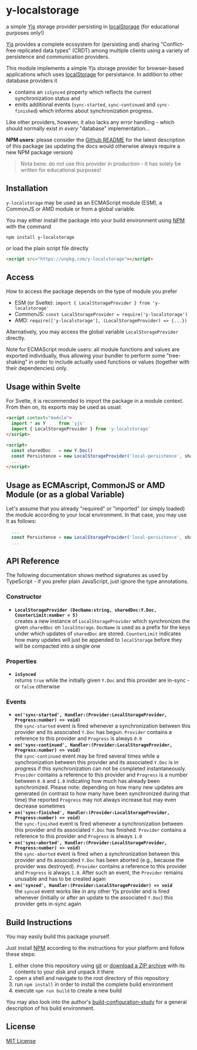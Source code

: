 # y-localstorage #

a simple [Yjs](https://docs.yjs.dev/) storage provider persisting in [localStorage](https://developer.mozilla.org/en-US/docs/Web/API/Window/localStorage) (for educational purposes only!)

[Yjs](https://github.com/yjs/yjs) provides a complete ecosystem for (persisting and) sharing "Conflict-free replicated data types" (CRDT) among multiple clients using a variety of persistence and communication providers. 

This module implements a simple Yjs storage provider for browser-based applications which uses [localStorage](https://developer.mozilla.org/en-US/docs/Web/API/Window/localStorage) for persistance. In addition to other database providers it

* contains an `isSynced` property which reflects the current synchronization status and
* emits additional events (`sync-started`, `sync-continued` and `sync-finished`) which informs about synchronization progress.

Like other providers, however, it also lacks any error handling - which should normally exist in _every_ "database" implementation...

**NPM users**: please consider the [Github README](https://github.com/rozek/y-localstorage/blob/main/README.md) for the latest description of this package (as updating the docs would otherwise always require a new NPM package version)

> Nota bene: do not use this provider in production - it has solely be written for educational purposes!

## Installation ##

`y-localstorage` may be used as an ECMAScript module (ESM), a CommonJS or AMD module or from a global variable.

You may either install the package into your build environment using [NPM](https://docs.npmjs.com/) with the command

```
npm install y-localstorage
```

or load the plain script file directly

```html
<script src="https://unpkg.com/y-localstorage"></script>
```

## Access ##

How to access the package depends on the type of module you prefer

* ESM (or Svelte): `import { LocalStorageProvider } from 'y-localstorage'`
* CommonJS: `const LocalStorageProvider = require('y-localstorage')`
* AMD: `require(['y-localstorage'], (LocalStorageProvider) => {...})`

Alternatively, you may access the global variable `LocalStorageProvider` directly.

Note for ECMAScript module users: all module functions and values are exported individually, thus allowing your bundler to perform some "tree-shaking" in order to include actually used functions or values (together with their dependencies) only.

## Usage within Svelte ##

For Svelte, it is recommended to import the package in a module context. From then on, its exports may be used as usual:

```html
<script context="module">
  import * as Y     from 'yjs'
  import { LocalStorageProvider } from 'y-localstorage'
</script>

<script>
  const sharedDoc   = new Y.Doc()
  const Persistence = new LocalStorageProvider('local-persistence', sharedDoc)
  ...
</script>
```

## Usage as ECMAscript, CommonJS or AMD Module (or as a global Variable) ##

Let's assume that you already "required" or "imported" (or simply loaded) the module according to your local environment. In that case, you may use it as follows:

```javascript
  ...
  const Persistence = new LocalStorageProvider('local-persistence', sharedDoc)
  ...
```

## API Reference ##

The following documentation shows method signatures as used by TypeScript - if you prefer plain JavaScript, just ignore the type annotations.

### Constructor ###

* **`LocalStorageProvider (DocName:string, sharedDoc:Y.Doc, CounterLimit:number = 5)`**<br>creates a new instance of `LocalStorageProvider` which synchronizes the given `sharedDoc` on `localStorage`. `DocName` is used as a prefix for the keys under which updates of `sharedDoc` are stored. `CounterLimit` indicates how many updates will just be appended to `localStorage` before they will be compacted into a single one

### Properties ###

* **`isSynced`**<br>returns `true` while the initially given `Y.Doc` and this provider are in-sync - or `false` otherwise

### Events ###

* **`on('sync-started', Handler:(Provider:LocalStorageProvider, Progress:number) => void)`**<br>the `sync-started` event is fired whenever a synchronization between this provider and its associated `Y.Doc` has begun. `Provider` contains a reference to this provider and `Progress` is always `0.0`
* **`on('sync-continued', Handler:(Provider:LocalStorageProvider, Progress:number) => void)`**<br>the `sync-continued` event may be fired several times while a synchronization between this provider and its associated `Y.Doc` is in progress if this synchronization can not be completed instantaneously. `Provider` contains a reference to this provider and `Progress` is a number between `0.0` and `1.0` indicating how much has already been synchronized. Please note: depending on how many new updates are generated (in contrast to how many have been synchronized during that time) the reported `Progress` may not always increase but may even decrease sometimes
* **`on('sync-finished', Handler:(Provider:LocalStorageProvider, Progress:number) => void)`**<br>the `sync-finished` event is fired whenever a synchronization between this provider and its associated `Y.Doc` has finished. `Provider` contains a reference to this provider and `Progress` is always `1.0`
* **`on('sync-aborted', Handler:(Provider:LocalStorageProvider, Progress:number) => void)`**<br>the `sync-aborted` event is fired when a synchronization between this provider and its associated `Y.Doc` has been aborted (e.g., because the provider was destroyed). `Provider` contains a reference to this provider and `Progress` is always `1.0`. After such an event, the `Provider` remains unusable and has to be created again
* **`on('synced', Handler:(Provider:LocalStorageProvider) => void`**<br>the `synced` event works like in any other Yjs provider and is fired whenever (initially or after an update to the associated `Y.Doc`) this provider gets in-sync again

## Build Instructions ##

You may easily build this package yourself.

Just install [NPM](https://docs.npmjs.com/) according to the instructions for your platform and follow these steps:

1. either clone this repository using [git](https://git-scm.com/) or [download a ZIP archive](https://github.com/rozek/y-localstorage/archive/refs/heads/main.zip) with its contents to your disk and unpack it there 
2. open a shell and navigate to the root directory of this repository
3. run `npm install` in order to install the complete build environment
4. execute `npm run build` to create a new build

You may also look into the author's [build-configuration-study](https://github.com/rozek/build-configuration-study) for a general description of his build environment.

## License ##

[MIT License](LICENSE.md)
